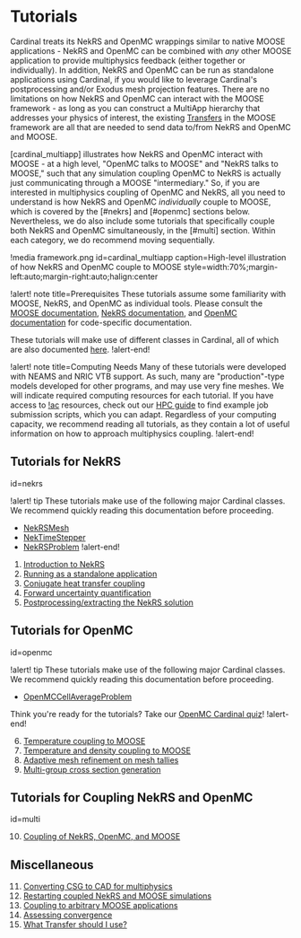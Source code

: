 # Tutorials

Cardinal treats its NekRS and OpenMC wrappings similar to native
MOOSE applications - NekRS and OpenMC can be combined with *any* other MOOSE application
to provide multiphysics feedback (either together or individually). In addition,
NekRS and OpenMC can be run as standalone applications using Cardinal, if you would
like to leverage Cardinal's postprocessing and/or Exodus mesh projection features.
There are no limitations on
how NekRS and OpenMC can interact with the MOOSE framework - as long as you can
construct a MultiApp hierarchy that addresses your physics of interest, the existing
[Transfers](Transfers/index.md) in the MOOSE
framework are all that are needed to send data to/from NekRS and OpenMC and MOOSE.

[cardinal_multiapp] illustrates how NekRS and OpenMC interact with MOOSE -
at a high level, "OpenMC talks to MOOSE" and "NekRS talks to MOOSE," such that
any simulation coupling OpenMC to NekRS is actually just communicating through a
MOOSE "intermediary."
So, if you are interested in multiphysics coupling of OpenMC and NekRS, all you need
to understand is how NekRS and OpenMC *individually* couple to MOOSE, which is
covered by the [#nekrs] and [#openmc] sections
below. Nevertheless, we do also include some tutorials that specifically couple both
NekRS and OpenMC simultaneously, in the [#multi] section.
Within each category, we do recommend moving sequentially.

!media framework.png
  id=cardinal_multiapp
  caption=High-level illustration of how NekRS and OpenMC couple to MOOSE
  style=width:70%;margin-left:auto;margin-right:auto;halign:center

!alert! note title=Prerequisites
These tutorials assume some familiarity with MOOSE, NekRS, and OpenMC as individual
tools. Please consult the [MOOSE documentation](https://mooseframework.inl.gov/),
[NekRS documentation](https://nekrsdoc.readthedocs.io/en/latest/index.html), and
[OpenMC documentation](https://docs.openmc.org/en/stable/) for code-specific
documentation.

These tutorials will make use of different classes in Cardinal, all of which are also
documented [here](source/index.md).
!alert-end!

!alert! note title=Computing Needs
Many of these tutorials were developed with NEAMS and NRIC VTB support.
As such, many are "production"-type models developed for other programs, and may use very
fine meshes. We will indicate required computing resources for each tutorial. If you
have access to [!ac](HPC) resources, check out our [HPC guide](hpc.md) to find example
job submission scripts, which you can adapt.
Regardless of your computing capacity, we recommend reading all tutorials, as they contain a lot of useful information
on how to approach multiphysics coupling.
!alert-end!

## Tutorials for NekRS
  id=nekrs

!alert! tip
These tutorials make use of the following major Cardinal classes.
We recommend quickly reading this documentation before proceeding.

- [NekRSMesh](NekRSMesh.md)
- [NekTimeStepper](NekTimeStepper.md)
- [NekRSProblem](NekRSProblem.md)
!alert-end!

1. [Introduction to NekRS](nek_intro.md)
2. [Running as a standalone application](nekrs_standalone.md)
3. [Conjugate heat transfer coupling](cht.md)
4. [Forward uncertainty quantification](nekrs_stochastic.md)
5. [Postprocessing/extracting the NekRS solution](nekrs_outputs.md)

## Tutorials for OpenMC
  id=openmc

!alert! tip
These tutorials make use of the following major Cardinal classes. We recommend
quickly reading this documentation before proceeding.

- [OpenMCCellAverageProblem](OpenMCCellAverageProblem.md)

Think you're ready for the tutorials? Take our [OpenMC Cardinal quiz](https://www.flexiquiz.com/SC/N/30fc79f0-f9a5-4cfc-b140-c07dda3bdf0b)!
!alert-end!

6. [Temperature coupling to MOOSE](openmc_solid.md)
7. [Temperature and density coupling to MOOSE](openmc_fluid.md)
8. [Adaptive mesh refinement on mesh tallies](openmc_amr.md)
9. [Multi-group cross section generation](openmc_mgxs.md)

## Tutorials for Coupling NekRS and OpenMC
  id=multi

10. [Coupling of NekRS, OpenMC, and MOOSE](coupled.md)

## Miscellaneous

11. [Converting CSG to CAD for multiphysics](csg_to_cad.md)
12. [Restarting coupled NekRS and MOOSE simulations](restart_nek_moose.md)
13. [Coupling to arbitrary MOOSE applications](other_apps.md)
14. [Assessing convergence](convergence.md)
15. [What Transfer should I use?](transfers.md)
